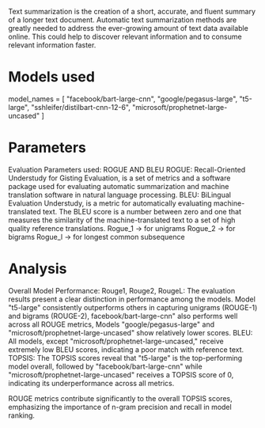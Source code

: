 Text summarization is the creation of a short, accurate, and fluent summary of a longer text document. Automatic text summarization methods are greatly needed to address the ever-growing amount of text data available online. This could help to discover relevant information and to consume relevant information faster.

# Models used
model_names = [ "facebook/bart-large-cnn", "google/pegasus-large", "t5-large", "sshleifer/distilbart-cnn-12-6", "microsoft/prophetnet-large-uncased" ]

# Parameters
Evaluation Parameters used: ROGUE AND BLEU
ROGUE: Recall-Oriented Understudy for Gisting Evaluation, is a set of metrics and a software package used for evaluating automatic summarization and machine translation software in natural language processing.
BLEU: BiLingual Evaluation Understudy, is a metric for automatically evaluating machine-translated text. The BLEU score is a number between zero and one that measures the similarity of the machine-translated text to a set of high quality reference translations.
Rogue_1 -> for unigrams
Rogue_2 -> for bigrams
Rogue_l -> for longest common subsequence

 
# Analysis

Overall Model Performance:
Rouge1, Rouge2, RougeL: The evaluation results present a clear distinction in performance among the models. Model "t5-large" consistently outperforms others in capturing unigrams (ROUGE-1) and bigrams (ROUGE-2), facebook/bart-large-cnn" also performs well across all ROUGE metrics, Models "google/pegasus-large" and "microsoft/prophetnet-large-uncased" show relatively lower scores.
BLEU: All models, except "microsoft/prophetnet-large-uncased," receive extremely low BLEU scores, indicating a poor match with reference text.
TOPSIS: The TOPSIS scores reveal that "t5-large" is the top-performing model overall, followed by "facebook/bart-large-cnn" while "microsoft/prophetnet-large-uncased" receives a TOPSIS score of 0, indicating its underperformance across all metrics.

ROUGE metrics contribute significantly to the overall TOPSIS scores, emphasizing the importance of n-gram precision and recall in model ranking.
